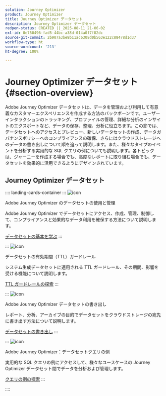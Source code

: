 ```yaml
---
solution: Journey Optimizer
product: Journey Optimizer
title: Journey Optimizer データセット
description: Journey Optimizer データセット
redpen-status: CREATED_||_2025-08-11_21-06-02
exl-id: 0e750496-fad5-44bc-a38d-014a0f7f82dc
source-git-commit: 2b907a3be8b11ac6308d0b563e122c88478d1d37
workflow-type: ht
source-wordcount: '213'
ht-degree: 100%

---
```


# Journey Optimizer データセット{#section-overview}

Adobe Journey Optimizer データセットは、データを管理および利用して有意義なカスタマーエクスペリエンスを作成する方法のバックボーンです。ユーザーインタラクションのトラッキング、プロファイルの管理、詳細な分析のインサイトのエクスポートなど、データの保存、整理、分析に役立ちます。この節では、データセットへのアクセスとプレビュー、新しいデータセットの作成、データガバナンスポリシーへのコンプライアンスの確保、さらにはクラウドストレージへのデータの書き出しについて順を追って説明します。また、様々なタイプのイベントを分析する実用的な SQL クエリの例についても説明します。各トピックは、ジャーニーを作成する場合でも、高度なレポートに取り組む場合でも、データセットを効果的に活用できるようにデザインされています。

## Journey Optimizer データセット

:::: landing-cards-container
:::
![icon](https://cdn.experienceleague.adobe.com/icons/circle-play.svg)

Adobe Journey Optimizer のデータセットの使用と管理

Adobe Journey Optimizer でデータセットにアクセス、作成、管理、制御して、コンプライアンスと効果的なデータ利用を確保する方法について説明します。

[データセットの基本を学ぶ](../using/data/get-started-datasets.md)
:::

:::
![icon](https://cdn.experienceleague.adobe.com/icons/shield-halved.svg?lang=ja)

データセットの有効期間（TTL）ガードレール

システム生成データセットに適用される TTL ガードレール、その期間、影響を受ける機能について説明します。

[TTL ガードレールの探索](../using/data/datasets-ttl.md)
:::

:::
![icon](https://cdn.experienceleague.adobe.com/icons/list-check.svg?lang=ja)

Adobe Journey Optimizer データセットの書き出し

レポート、分析、アーカイブの目的でデータセットをクラウドストレージの宛先に書き出す方法について説明します。

[データセットの書き出し](../using/data/export-datasets.md)
:::

:::
![icon](https://cdn.experienceleague.adobe.com/icons/code-branch.svg?lang=ja)

Adobe Journey Optimizer：データセットクエリの例

実用的な SQL クエリの例にアクセスして、様々なユースケースの Journey Optimizer データセット間でデータを分析および管理します。

[クエリの例の探索](../using/data/datasets-query-examples.md)
:::

::::
